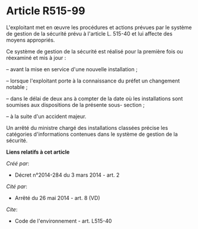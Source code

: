 # Article R515-99

L'exploitant met en œuvre les procédures et actions prévues par le système de gestion de la sécurité prévu à l'article L.
515-40 et lui affecte des moyens appropriés.

Ce système de gestion de la sécurité est réalisé pour la première fois ou réexaminé et mis à jour :

– avant la mise en service d'une nouvelle installation ;

– lorsque l'exploitant porte à la connaissance du préfet un changement notable ;

– dans le délai de deux ans à compter de la date où les installations sont soumises aux dispositions de la présente sous-
section ;

– à la suite d'un accident majeur.

Un arrêté du ministre chargé des installations classées précise les catégories d'informations contenues dans le système de
gestion de la sécurité.

**Liens relatifs à cet article**

_Créé par_:

  - Décret n°2014-284 du 3 mars 2014 - art. 2

_Cité par_:

  - Arrêté du 26 mai 2014 - art. 8 (VD)

_Cite_:

  - Code de l'environnement - art. L515-40
